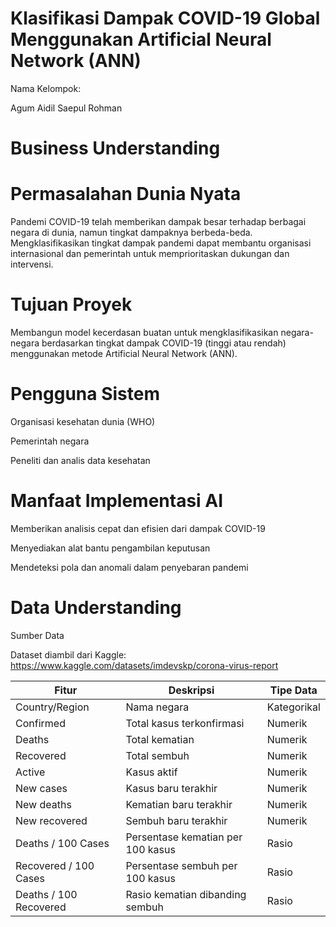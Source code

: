 # Klasifikasi Dampak COVID-19 Global Menggunakan Artificial Neural Network (ANN)
Nama Kelompok:

Agum Aidil Saepul Rohman

# Business Understanding
# Permasalahan Dunia Nyata

Pandemi COVID-19 telah memberikan dampak besar terhadap berbagai negara di dunia, namun tingkat dampaknya berbeda-beda. Mengklasifikasikan tingkat dampak pandemi dapat membantu organisasi internasional dan pemerintah untuk memprioritaskan dukungan dan intervensi.

# Tujuan Proyek

Membangun model kecerdasan buatan untuk mengklasifikasikan negara-negara berdasarkan tingkat dampak COVID-19 (tinggi atau rendah) menggunakan metode Artificial Neural Network (ANN).

# Pengguna Sistem

Organisasi kesehatan dunia (WHO)

Pemerintah negara

Peneliti dan analis data kesehatan

# Manfaat Implementasi AI

Memberikan analisis cepat dan efisien dari dampak COVID-19

Menyediakan alat bantu pengambilan keputusan

Mendeteksi pola dan anomali dalam penyebaran pandemi
# Data Understanding

Sumber Data

Dataset diambil dari Kaggle: https://www.kaggle.com/datasets/imdevskp/corona-virus-report

| Fitur                  | Deskripsi                                      | Tipe Data  |
|------------------------|-----------------------------------------------|------------|
| Country/Region         | Nama negara                                   | Kategorikal |
| Confirmed              | Total kasus terkonfirmasi                     | Numerik    |
| Deaths                 | Total kematian                                | Numerik    |
| Recovered              | Total sembuh                                  | Numerik    |
| Active                 | Kasus aktif                                   | Numerik    |
| New cases              | Kasus baru terakhir                           | Numerik    |
| New deaths             | Kematian baru terakhir                        | Numerik    |
| New recovered          | Sembuh baru terakhir                          | Numerik    |
| Deaths / 100 Cases     | Persentase kematian per 100 kasus             | Rasio      |
| Recovered / 100 Cases  | Persentase sembuh per 100 kasus               | Rasio      |
| Deaths / 100 Recovered | Rasio kematian dibanding sembuh               | Rasio      |
